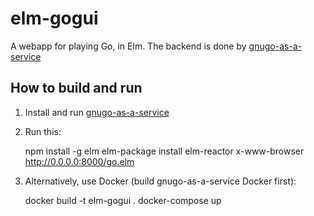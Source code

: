 elm-gogui
==========

A webapp for playing Go, in Elm.
The backend is done by [gnugo-as-a-service](https://github.com/didmar/gnugo-as-a-service)

How to build and run
--------------------

1. Install and run [gnugo-as-a-service](https://github.com/didmar/gnugo-as-a-service)

2. Run this:

    npm install -g elm
    elm-package install
    elm-reactor
    x-www-browser http://0.0.0.0:8000/go.elm

3. Alternatively, use Docker (build gnugo-as-a-service Docker first):

    docker build -t elm-gogui .
    docker-compose up

